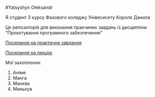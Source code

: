 #Yatsyshyn Oleksandr

Я студент 3 курсу Фахового коледжу Унівесисету Короля Данила

Це репозиторій для виконання пракчиних завдань із дисципліни "Проєктування програмного забезпечення"

[Посилання на практичне завдання](https://docs.google.com/document/d/17BG2XxsVBrexh-nliiu6cszA3wmBdJ-QgQXO-_JAvyM/edit)

[Посилання на лекцію](https://docs.google.com/presentation/d/1wrL6qwqrvskpCsNQh2Ke40_pjJfm_iZgchh2b4yp-uU/edit#slide=id.g2b52f273581_0_17)

Мої захоплення:
1. Аніме
2. Манга
3. Манхва
4. Маньхуа